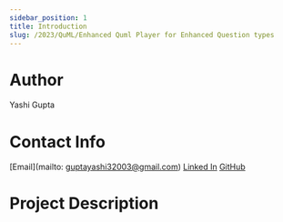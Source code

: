 ```yaml
---
sidebar_position: 1
title: Introduction
slug: /2023/QuML/Enhanced Quml Player for Enhanced Question types
---
```



# Author
Yashi Gupta

# Contact Info
[Email](mailto: guptayashi32003@gmail.com) 
 [Linked In](https://www.linkedin.com/in/yashi-gupta-463722236) 
 [GitHub](https://github.com/Yashig23) 

# Project Description

